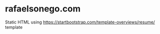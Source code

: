 # rafaelsonego.com
Static HTML using https://startbootstrap.com/template-overviews/resume/ template
